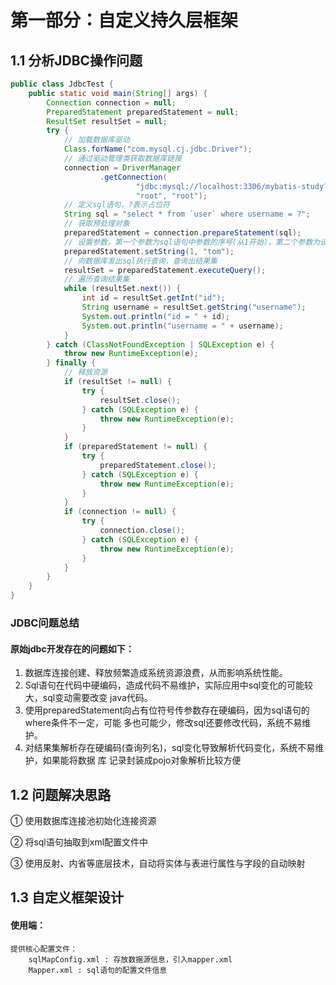 # 第一部分：自定义持久层框架
## 1.1 分析JDBC操作问题
```java
public class JdbcTest {  
    public static void main(String[] args) {  
        Connection connection = null;  
        PreparedStatement preparedStatement = null;  
        ResultSet resultSet = null;  
        try {  
            // 加载数据库驱动  
            Class.forName("com.mysql.cj.jdbc.Driver");  
            // 通过驱动管理类获取数据库链接  
            connection = DriverManager  
                    .getConnection(  
                            "jdbc:mysql://localhost:3306/mybatis-study?characterEncoding=utf-8",  
                            "root", "root");  
            // 定义sql语句，?表示占位符  
            String sql = "select * from `user` where username = ?";  
            // 获取预处理对象  
            preparedStatement = connection.prepareStatement(sql);  
            // 设置参数，第⼀个参数为sql语句中参数的序号(从1开始)，第⼆个参数为设置的参数值  
            preparedStatement.setString(1, "tom");  
            // 向数据库发出sql执⾏查询，查询出结果集  
            resultSet = preparedStatement.executeQuery();  
            // 遍历查询结果集  
            while (resultSet.next()) {  
                int id = resultSet.getInt("id");  
                String username = resultSet.getString("username");  
                System.out.println("id = " + id);  
                System.out.println("username = " + username);  
            }  
        } catch (ClassNotFoundException | SQLException e) {  
            throw new RuntimeException(e);  
        } finally {  
            // 释放资源  
            if (resultSet != null) {  
                try {  
                    resultSet.close();  
                } catch (SQLException e) {  
                    throw new RuntimeException(e);  
                }  
            }  
            if (preparedStatement != null) {  
                try {  
                    preparedStatement.close();  
                } catch (SQLException e) {  
                    throw new RuntimeException(e);  
                }  
            }  
            if (connection != null) {  
                try {  
                    connection.close();  
                } catch (SQLException e) {  
                    throw new RuntimeException(e);  
                }  
            }  
        }  
    }  
}
```
### JDBC问题总结

#### 原始jdbc开发存在的问题如下： 
1. 数据库连接创建、释放频繁造成系统资源浪费，从⽽影响系统性能。 
2. Sql语句在代码中硬编码，造成代码不易维护，实际应⽤中sql变化的可能较⼤，sql变动需要改变 java代码。 
3. 使⽤preparedStatement向占有位符号传参数存在硬编码，因为sql语句的where条件不⼀定，可能 多也可能少，修改sql还要修改代码，系统不易维护。 
4. 对结果集解析存在硬编码(查询列名)，sql变化导致解析代码变化，系统不易维护，如果能将数据 库 记录封装成pojo对象解析⽐较⽅便

## 1.2 问题解决思路

① 使⽤数据库连接池初始化连接资源

② 将sql语句抽取到xml配置⽂件中 

③ 使⽤反射、内省等底层技术，⾃动将实体与表进⾏属性与字段的⾃动映射

##  1.3 自定义框架设计
#### 使用端：
```text
提供核⼼配置⽂件： 
	sqlMapConfig.xml : 存放数据源信息，引⼊mapper.xml 
	Mapper.xml : sql语句的配置⽂件信息
```

